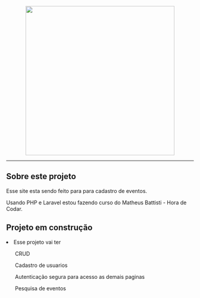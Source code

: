 <p align="center"><a href="https://laravel.com" target="_blank"><img src="https://raw.githubusercontent.com/laravel/art/master/logo-lockup/5%20SVG/2%20CMYK/1%20Full%20Color/laravel-logolockup-cmyk-red.svg" width="400"></a></p><hr>

## Sobre este projeto

Esse site esta sendo feito para para cadastro de eventos.

Usando PHP e Laravel estou fazendo curso do Matheus Battisti - Hora de Codar.

## Projeto em construção

<li>Esse projeto vai ter</li>
<ul>CRUD</ul>
<ul>Cadastro de usuarios</ul>
<ul>Autenticação segura para acesso as demais paginas</ul>
<ul>Pesquisa de eventos</ul>
